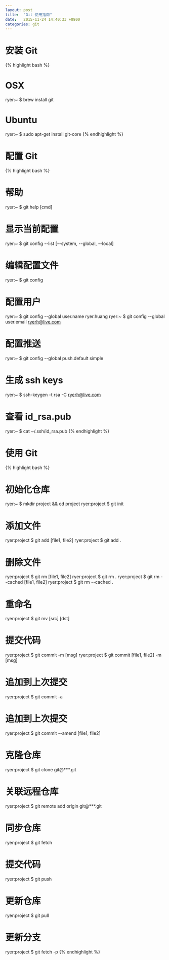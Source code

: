 ```yaml
---
layout: post
title:  "Git 使用指南"
date:   2015-11-24 14:40:33 +0800
categories: git
---
```


# 安装 Git

{% highlight bash %}
# OSX
ryer:~ $ brew install git
# Ubuntu
ryer:~ $ sudo apt-get install git-core
{% endhighlight %}

# 配置 Git

{% highlight bash %}
# 帮助
ryer:~ $ git help [cmd]
# 显示当前配置
ryer:~ $ git config --list [--system, --global, --local]
# 编辑配置文件
ryer:~ $ git config
# 配置用户
ryer:~ $ git config --global user.name    ryer.huang
ryer:~ $ git config --global user.email   ryerh@live.com
# 配置推送
ryer:~ $ git config --global push.default simple
# 生成 ssh keys
ryer:~ $ ssh-keygen -t rsa -C ryerh@live.com
# 查看 id_rsa.pub
ryer:~ $ cat ~/.ssh/id_rsa.pub
{% endhighlight %}

# 使用 Git

{% highlight bash %}
# 初始化仓库
ryer:~ $ mkdir project && cd project
ryer:project $ git init
# 添加文件
ryer:project $ git add [file1, file2]
ryer:project $ git add .
# 删除文件
ryer:project $ git rm [file1, file2]
ryer:project $ git rm .
ryer:project $ git rm --cached [file1, file2]
ryer:project $ git rm --cached .
# 重命名
ryer:project $ git mv [src] [dst]
# 提交代码
ryer:project $ git commit -m [msg]
ryer:project $ git commit [file1, file2] -m [msg]
# 追加到上次提交
ryer:project $ git commit -a
# 追加到上次提交
ryer:project $ git commit --amend [file1, file2]
# 克隆仓库
ryer:project $ git clone git@***.git
# 关联远程仓库
ryer:project $ git remote add origin git@***.git
# 同步仓库
ryer:project $ git fetch
# 提交代码
ryer:project $ git push
# 更新仓库
ryer:project $ git pull
# 更新分支
ryer:project $ git fetch -p
{% endhighlight %}
